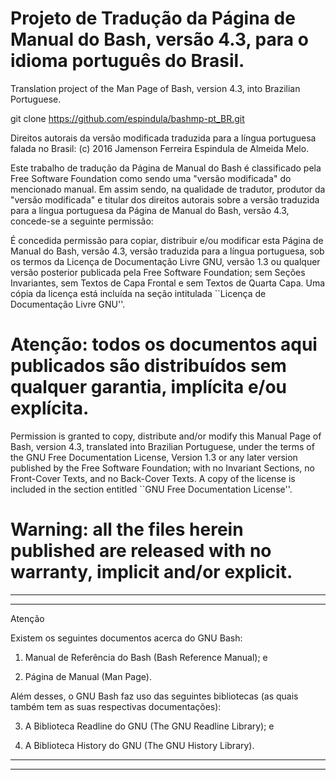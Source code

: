 # Projeto de Tradução da Página de Manual do Bash, versão 4.3, para o idioma português do Brasil.

Translation project of the Man Page of Bash, version 4.3, into Brazilian Portuguese.


git clone https://github.com/espindula/bashmp-pt_BR.git


Direitos autorais da versão modificada traduzida para a língua portuguesa falada no Brasil: (c) 2016 Jamenson Ferreira Espindula de Almeida Melo.

  Este trabalho de tradução da Página de Manual do Bash é 
  classificado pela Free Software Foundation como sendo uma 
  "versão modificada" do mencionado manual.   Em assim sendo, na 
  qualidade de tradutor, produtor da "versão modificada" e titular 
  dos direitos autorais sobre a versão traduzida para a língua 
  portuguesa da Página de Manual do Bash, versão 4.3, concede-se a 
  seguinte permissão:

  É concedida permissão para copiar, distribuir e/ou modificar esta 
  Página de Manual do Bash, versão 4.3, versão traduzida para a língua 
  portuguesa, sob os termos da Licença de Documentação Livre GNU, 
  versão 1.3 ou qualquer versão posterior publicada pela Free Software 
  Foundation; sem Seções Invariantes, sem Textos de Capa Frontal e sem 
  Textos de Quarta Capa.   Uma cópia da licença está incluída na seção 
  intitulada ``Licença de Documentação Livre GNU''.

# Atenção: todos os documentos aqui publicados são distribuídos sem qualquer garantia, implícita e/ou explícita.
  
  Permission is granted to copy, distribute and/or modify this Manual 
  Page of Bash, version 4.3, translated into Brazilian Portuguese, under 
  the terms of the GNU Free Documentation License, Version 1.3 or any 
  later version published by the Free Software Foundation; with no 
  Invariant Sections, no Front-Cover Texts, and no Back-Cover Texts.   A 
  copy of the license is included in the section entitled ``GNU Free 
  Documentation License''.

# Warning: all the files herein published are released with no warranty, implicit and/or explicit.

************************************************************************
************************************************************************
								       
 Atenção					       
							       
 Existem os seguintes documentos acerca do GNU Bash:	       
								       
1. Manual de Referência do Bash (Bash Reference Manual); e

2. Página de Manual (Man Page).


 Além desses, o GNU Bash faz uso das seguintes bibliotecas (as quais 
 também tem as suas respectivas documentações):

3. A Biblioteca Readline do GNU (The GNU Readline Library); e

4. A Biblioteca History do GNU (The GNU History Library).
								       
************************************************************************
************************************************************************

